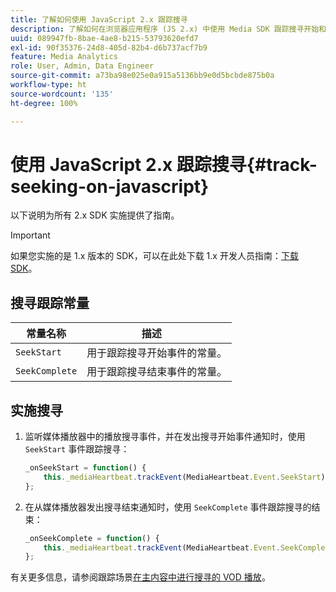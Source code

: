 ```yaml
---
title: 了解如何使用 JavaScript 2.x 跟踪搜寻
description: 了解如何在浏览器应用程序 (JS 2.x) 中使用 Media SDK 跟踪搜寻开始和搜寻结束事件。
uuid: 089947fb-8bae-4ae8-b215-53793620efd7
exl-id: 90f35376-24d8-405d-82b4-d6b737acf7b9
feature: Media Analytics
role: User, Admin, Data Engineer
source-git-commit: a73ba98e025e0a915a5136bb9e0d5bcbde875b0a
workflow-type: ht
source-wordcount: '135'
ht-degree: 100%

---
```


# 使用 JavaScript 2.x 跟踪搜寻{#track-seeking-on-javascript}

以下说明为所有 2.x SDK 实施提供了指南。

>[!IMPORTANT]
>
>如果您实施的是 1.x 版本的 SDK，可以在此处下载 1.x 开发人员指南：[下载 SDK](/help/getting-started/download-sdks.md)。

## 搜寻跟踪常量

| 常量名称 | 描述     |
|---|---|
| `SeekStart` | 用于跟踪搜寻开始事件的常量。 |
| `SeekComplete` | 用于跟踪搜寻结束事件的常量。 |

## 实施搜寻

1. 监听媒体播放器中的播放搜寻事件，并在发出搜寻开始事件通知时，使用 `SeekStart` 事件跟踪搜寻：

   ```js
   _onSeekStart = function() {
       this._mediaHeartbeat.trackEvent(MediaHeartbeat.Event.SeekStart);
   };
   ```

1. 在从媒体播放器发出搜寻结束通知时，使用 `SeekComplete` 事件跟踪搜寻的结束：

   ```js
   _onSeekComplete = function() {
       this._mediaHeartbeat.trackEvent(MediaHeartbeat.Event.SeekComplete);
   };
   ```

有关更多信息，请参阅跟踪场景[在主内容中进行搜寻的 VOD 播放](/help/use-cases/tracking-scenarios/vod-seeking.md)。
